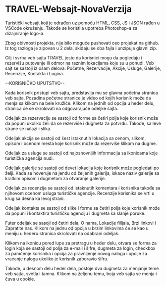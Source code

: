 # TRAVEL-Websajt-NovaVerzija

Turistički vebsajt koji je odrađen uz pomoću HTML, CSS, JS i JSON rađen u VSCode okruženju. Takođe se koristila upotreba Photoshop-a za dizajniranje logo-a.

Zbog obivnosti projekta, nije bilo moguće pushovati ceo projekat na github.
Iz tog razloga je zipovan u 2 dela, skidaju se oba fajla i unzipuje glavni zip.

Cilj i svrha veb sajta TRAVEL jeste da korisnici mogu da pogledaju i rezervišu putovanje ili odmor na raznim lokacijama koje su u ponudi. 
Veb sajt se sastoji iz osam delova: Početne, Rezervacije, Akcije, Usluge, Galerije, Recenzije, Kontakta i Logina.

--KORISNIČKO UPUTSTVO--

Kada korisnik pristupi veb sajtu, predstavlja mu se glavna početna stranica veb sajta. Pozadina početne stranice je video od kojih korisnik može da menja sa klikom na bele kružiće. Klikom na jednih od opcija u heder delu, stranica će se skrolovati na odgovarajuće odeljke sajta.

Odeljak za rezervaciju se sastoji od forme sa četiri polja koje korisnik može da popuni ukoliko želi da se rezerviše i dugmeta za potvrdu. Takođe, sa leve strane se nalazi i slika.

Odeljak akcija se sastoji od šest istaknutih lokacija sa cenom, slikom, opisom i ocenom mesta koje korisnik može da rezerviše klikom na dugme.

Odeljak za usluge se sastoji od najosnovnijih informacija sa ikonicama koje turistička agencija nudi.

Odeljak galerije se sastoji od devet lokacija koje korisnik može pogledati po želji. Kada se hoveruje na jendu od željenih galerija, iskace naziv galerije sa kratkim opisom i dugmetom za otvaranje galerije.

Odeljak za recenzije se sastoji od istaknutih komentara i korisnika takođe sa njihovom ocenom usluga turističke agencije. Recenzije korisnika se vrti u krug sa desna ka levoj strani.

Odeljak kontakta se sastoji od slike i forme sa četiri polja koje korisnik može da popuni i kontaktira turističku agenciju i dugmeta sa slanje poruke.

Futer odeljak se sasoji od četiri dela, O nama, Lokacije filijala, Brzi linkovi i Zapratite nas. Klikom na jednu od opcija u brzim linkovima će se kao u meniju u hederu stranica skrolovati na odabrani odeljak.

Klikom na ikonicu pored lupe za pretragu u heder delu, otvara se forma za login koja se sastoji od polja za e-mail i šifre, dugmeta za login, checkbox za pamćenje korisnika i opcija za pravnljenje novog naloga i opcije za vraćanje naloga ukoliko je korisnik zaboravio šifru.

Takođe, u desnom delu heder dela, postoje dva dugmeta za menjanje teme veb sajta, svetla i tamna. Klikom na željenu temu, boja veb sajta se menja i čuva u cookie.

